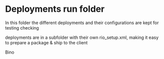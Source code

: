 # Deployments run folder

In this folder the different deployments and their configurations are kept for testing checking

deployments are in a subfolder with their own rio_setup.xml, making it easy to prepare a package & ship to the client

Bino